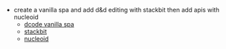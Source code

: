 - create a vanilla spa and add d&d editing with stackbit then add apis with nucleoid
	- [dcode vanilla spa](https://dcode.domenade.com/tutorials/build-a-single-page-app-with-javascript-no-frameworks)
	- [stackbit](https://www.stackbit.com/)
	- [nucleoid](https://nucleoid.com/)



